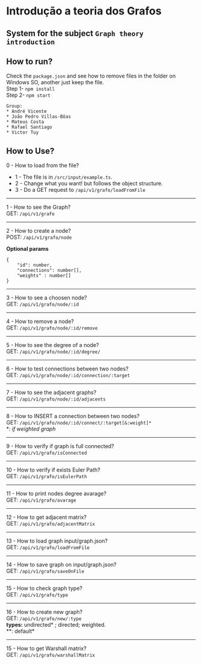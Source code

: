 # Introdução a teoria dos Grafos

## System for the subject `Graph theory introduction`

## How to run?

Check the `package.json` and see how to remove files in the folder on Windows SO, another just keep the file.  
Step 1- `npm install`  
Step 2- `npm start`

```
Group:
* André Vicente
* João Pedro Villas-Bôas
* Mateus Costa
* Rafael Santiago
* Victor Tuy
```

## How to Use?

0 - How to load from the file?

- 1 - The file is in `/src/input/example.ts`.
- 2 - Change what you want! but follows the object structure.
- 3 - Do a GET request to `/api/v1/grafo/loadFromFile`

---

1 - How to see the Graph?  
GET: `/api/v1/grafo`

---

2 - How to create a node?  
POST: `/api/v1/grafo/node`

**Optional params**

```
{
    "id": number,
    "connections": number[],
    "weights" : number[]
}
```

---

3 - How to see a choosen node?  
GET: `/api/v1/grafo/node/:id`

---

4 - How to remove a node?  
GET: `/api/v1/grafo/node/:id/remove`

---

5 - How to see the degree of a node?  
GET: `/api/v1/grafo/node/:id/degree/`

---

6 - How to test connections between two nodes?  
GET: `/api/v1/grafo/node/:id/connection/:target`

---

7 - How to see the adjacent graphs?  
GET: `/api/v1/grafo/node/:id/adjacents`

---

8 - How to INSERT a connection between two nodes?  
GET: `/api/v1/grafo/node/:id/connect/:target[&:weight]*`  
\*_: if weighted graph_

---

9 - How to verify if graph is full connected?  
GET: `/api/v1/grafo/isConnected`

---

10 - How to verify if exists Euler Path?  
GET: `/api/v1/grafo/isEulerPath`

---

11 - How to print nodes degree avarage?  
GET: `/api/v1/grafo/avarage`

---

12 - How to get adjacent matrix?  
GET: `/api/v1/grafo/adjacentMatrix`

---

13 - How to load graph input/graph.json?  
GET: `/api/v1/grafo/loadFromFile`

---

14 - How to save graph on input/graph.json?  
GET: `/api/v1/grafo/saveOnFile`

---

15 - How to check graph type?  
GET: `/api/v1/grafo/type`

---

16 - How to create new graph?  
GET: `/api/v1/grafo/new/:type`  
**types:** undirected* ; directed; weighted.  
\*\*: default*

---

15 - How to get Warshall matrix?  
GET: `/api/v1/grafo/warshallMatrix`

